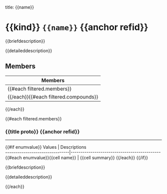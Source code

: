 title: {{name}}

# {{kind}} `{{name}}` {{anchor refid}}

{{briefdescription}}

{{detaileddescription}}

## Members

| Members |                                              
|-----------------------------------------------------------------------------|
{{#each filtered.members}}|<code><b>{{cell proto_text_nospace}}</b></code><div style="margin-top=4px; margin-left: 16px; font-style=italic;">{{cell summary}}</div>|
{{/each}}{{#each filtered.compounds}}|<code><b>{{cell proto_text_nospace}}</b></code><div style="margin-top=4px; margin-left: 16px; font-style=italic;">{{cell summary}}</div>|
{{/each}}

{{#each filtered.members}}
### {{title proto}} {{anchor refid}}

---

{{#if enumvalue}}
 Values                         | Descriptions                                
--------------------------------|---------------------------------------------
{{#each enumvalue}}{{cell name}}            | {{cell summary}}
{{/each}}
{{/if}}

{{briefdescription}}

{{detaileddescription}}

{{/each}}
